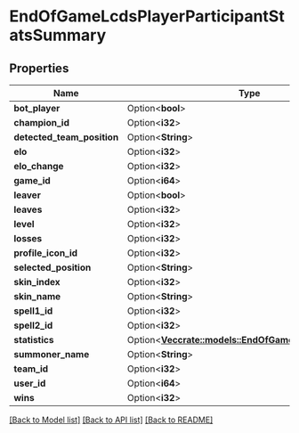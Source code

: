# EndOfGameLcdsPlayerParticipantStatsSummary

## Properties

Name | Type | Description | Notes
------------ | ------------- | ------------- | -------------
**bot_player** | Option<**bool**> |  | [optional]
**champion_id** | Option<**i32**> |  | [optional]
**detected_team_position** | Option<**String**> |  | [optional]
**elo** | Option<**i32**> |  | [optional]
**elo_change** | Option<**i32**> |  | [optional]
**game_id** | Option<**i64**> |  | [optional]
**leaver** | Option<**bool**> |  | [optional]
**leaves** | Option<**i32**> |  | [optional]
**level** | Option<**i32**> |  | [optional]
**losses** | Option<**i32**> |  | [optional]
**profile_icon_id** | Option<**i32**> |  | [optional]
**selected_position** | Option<**String**> |  | [optional]
**skin_index** | Option<**i32**> |  | [optional]
**skin_name** | Option<**String**> |  | [optional]
**spell1_id** | Option<**i32**> |  | [optional]
**spell2_id** | Option<**i32**> |  | [optional]
**statistics** | Option<[**Vec<crate::models::EndOfGameLcdsRawStatDto>**](EndOfGameLcdsRawStatDTO.md)> |  | [optional]
**summoner_name** | Option<**String**> |  | [optional]
**team_id** | Option<**i32**> |  | [optional]
**user_id** | Option<**i64**> |  | [optional]
**wins** | Option<**i32**> |  | [optional]

[[Back to Model list]](../README.md#documentation-for-models) [[Back to API list]](../README.md#documentation-for-api-endpoints) [[Back to README]](../README.md)


